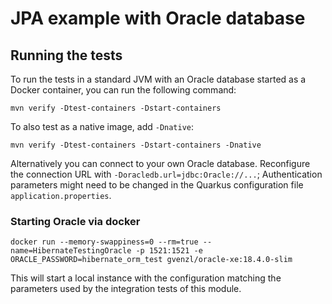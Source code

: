 # JPA example with Oracle database

## Running the tests


To run the tests in a standard JVM with an Oracle database started as a Docker container, you can run the following command:

```
mvn verify -Dtest-containers -Dstart-containers
```

To also test as a native image, add `-Dnative`:

```
mvn verify -Dtest-containers -Dstart-containers -Dnative
```

Alternatively you can connect to your own Oracle database.
Reconfigure the connection URL with `-Doracledb.url=jdbc:Oracle://...`;
Authentication parameters might need to be changed in the Quarkus configuration file `application.properties`.

### Starting Oracle via docker

```
docker run --memory-swappiness=0 --rm=true --name=HibernateTestingOracle -p 1521:1521 -e ORACLE_PASSWORD=hibernate_orm_test gvenzl/oracle-xe:18.4.0-slim
```

This will start a local instance with the configuration matching the parameters used by the integration tests of this module.

